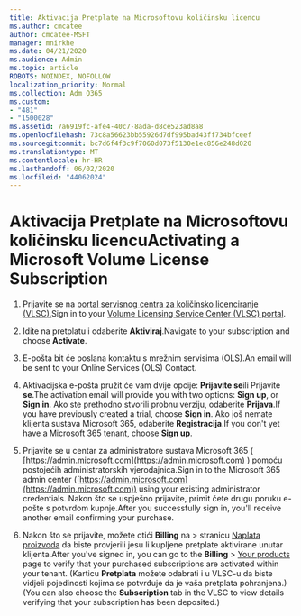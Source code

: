 ```yaml
---
title: Aktivacija Pretplate na Microsoftovu količinsku licencu
ms.author: cmcatee
author: cmcatee-MSFT
manager: mnirkhe
ms.date: 04/21/2020
ms.audience: Admin
ms.topic: article
ROBOTS: NOINDEX, NOFOLLOW
localization_priority: Normal
ms.collection: Adm_O365
ms.custom:
- "481"
- "1500028"
ms.assetid: 7a6919fc-afe4-40c7-8ada-d8ce523ad8a8
ms.openlocfilehash: 73c8a56623bb55926d7df995bad43ff734bfceef
ms.sourcegitcommit: bc7d6f4f3c9f7060d073f5130e1ec856e248d020
ms.translationtype: MT
ms.contentlocale: hr-HR
ms.lasthandoff: 06/02/2020
ms.locfileid: "44062024"
---
```

# <a name="activating-a-microsoft-volume-license-subscription"></a><span data-ttu-id="c2d37-102">Aktivacija Pretplate na Microsoftovu količinsku licencu</span><span class="sxs-lookup"><span data-stu-id="c2d37-102">Activating a Microsoft Volume License Subscription</span></span>

1. <span data-ttu-id="c2d37-103">Prijavite se na [portal servisnog centra za količinsko licenciranje (VLSC).](https://go.microsoft.com/fwlink/p/?LinkId=329762)</span><span class="sxs-lookup"><span data-stu-id="c2d37-103">Sign in to your [Volume Licensing Service Center (VLSC) portal](https://go.microsoft.com/fwlink/p/?LinkId=329762).</span></span>

2. <span data-ttu-id="c2d37-104">Idite na pretplatu i odaberite **Aktiviraj**.</span><span class="sxs-lookup"><span data-stu-id="c2d37-104">Navigate to your subscription and choose **Activate**.</span></span>

3. <span data-ttu-id="c2d37-105">E-pošta bit će poslana kontaktu s mrežnim servisima (OLS).</span><span class="sxs-lookup"><span data-stu-id="c2d37-105">An email will be sent to your Online Services (OLS) Contact.</span></span>

4. <span data-ttu-id="c2d37-106">Aktivacijska e-pošta pružit će vam dvije opcije: **Prijavite se**ili Prijavite **se**.</span><span class="sxs-lookup"><span data-stu-id="c2d37-106">The activation email will provide you with two options: **Sign up**, or **Sign in**.</span></span> <span data-ttu-id="c2d37-107">Ako ste prethodno stvorili probnu verziju, odaberite **Prijava**.</span><span class="sxs-lookup"><span data-stu-id="c2d37-107">If you have previously created a trial, choose **Sign in**.</span></span> <span data-ttu-id="c2d37-108">Ako još nemate klijenta sustava Microsoft 365, odaberite **Registracija**.</span><span class="sxs-lookup"><span data-stu-id="c2d37-108">If you don't yet have a Microsoft 365 tenant, choose **Sign up**.</span></span>

5. <span data-ttu-id="c2d37-109">Prijavite se u centar za administratore sustava Microsoft 365 ( [https://admin.microsoft.com](https://admin.microsoft.com) ) pomoću postojećih administratorskih vjerodajnica.</span><span class="sxs-lookup"><span data-stu-id="c2d37-109">Sign in to the Microsoft 365 admin center ([https://admin.microsoft.com](https://admin.microsoft.com)) using your existing administrator credentials.</span></span> <span data-ttu-id="c2d37-110">Nakon što se uspješno prijavite, primit ćete drugu poruku e-pošte s potvrdom kupnje.</span><span class="sxs-lookup"><span data-stu-id="c2d37-110">After you successfully sign in, you'll receive another email confirming your purchase.</span></span>

6. <span data-ttu-id="c2d37-111">Nakon što se prijavite, možete otići **Billing** na \> stranicu [Naplata proizvoda](https://go.microsoft.com/fwlink/p/?linkid=842054) da biste provjerili jesu li kupljene pretplate aktivirane unutar klijenta.</span><span class="sxs-lookup"><span data-stu-id="c2d37-111">After you've signed in, you can go to the **Billing** \> [Your products](https://go.microsoft.com/fwlink/p/?linkid=842054) page to verify that your purchased subscriptions are activated within your tenant.</span></span> <span data-ttu-id="c2d37-112">(Karticu **Pretplata** možete odabrati i u VLSC-u da biste vidjeli pojedinosti kojima se potvrđuje da je vaša pretplata pohranjena.)</span><span class="sxs-lookup"><span data-stu-id="c2d37-112">(You can also choose the **Subscription** tab in the VLSC to view details verifying that your subscription has been deposited.)</span></span>
